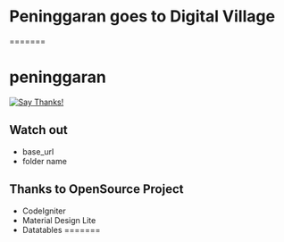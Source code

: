 # Peninggaran goes to Digital Village
=======
# peninggaran
[![Say Thanks!](https://img.shields.io/badge/Say%20Thanks-!-1EAEDB.svg)](https://saythanks.io/to/januridp)

## Watch out
- base_url
- folder name

## Thanks to OpenSource Project
- CodeIgniter
- Material Design Lite
- Datatables
=======
